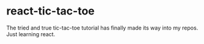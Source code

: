 # react-tic-tac-toe
The tried and true tic-tac-toe tutorial has finally made its way into my repos. Just learning react.
